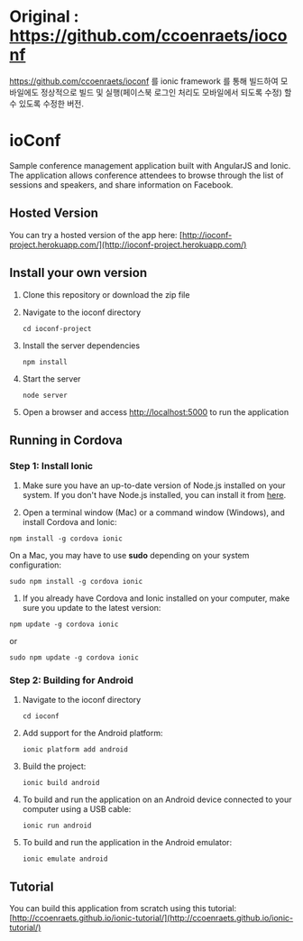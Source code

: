 
# Original : https://github.com/ccoenraets/ioconf


https://github.com/ccoenraets/ioconf 를 ionic framework 를 통해 빌드하여
모바일에도 정상적으로 빌드 및 실행(페이스북 로그인 처리도 모바일에서 되도록 수정) 할 수 있도록 수정한 버전.

# ioConf

Sample conference management application built with AngularJS and Ionic. The application allows conference attendees to browse through the list of sessions and speakers, and share information on Facebook.

## Hosted Version

You can try a hosted version of the app here: [http://ioconf-project.herokuapp.com/](http://ioconf-project.herokuapp.com/)

## Install your own version

1. Clone this repository or download the zip file

1. Navigate to the ioconf directory

    ```
    cd ioconf-project
    ```
    
1. Install the server dependencies
    
    ```
    npm install
    ```
 
2. Start the server

    ```
    node server
    ```
    
3. Open a browser and access [http://localhost:5000](http://localhost:5000) to run the application
    
## Running in Cordova

### Step 1: Install Ionic

1. Make sure you have an up-to-date version of Node.js installed on your system. If you don't have Node.js installed, you can install it from [here](http://nodejs.org/).

1. Open a terminal window (Mac) or a command window (Windows), and install Cordova and Ionic:

  ```
  npm install -g cordova ionic
  ```

  On a Mac, you may have to use **sudo** depending on your system configuration:

  ```
  sudo npm install -g cordova ionic
  ```

1. If you already have Cordova and Ionic installed on your computer, make sure you update to the latest version:

  ```
  npm update -g cordova ionic
  ```

  or

  ```
  sudo npm update -g cordova ionic
  ```


### Step 2: Building for Android

1. Navigate to the ioconf directory
    
    ```
    cd ioconf
    ```
2. Add support for the Android platform:

    ```
    ionic platform add android
    ```

3. Build the project:

    ```
    ionic build android
    ```
    
4. To build and run the application on an Android device connected to your computer using a USB cable:

    ```
    ionic run android
    ```
    
5. To build and run the application in the Android emulator:

    ```
    ionic emulate android
    ```

## Tutorial

You can build this application from scratch using this tutorial: [http://ccoenraets.github.io/ionic-tutorial/](http://ccoenraets.github.io/ionic-tutorial/)


